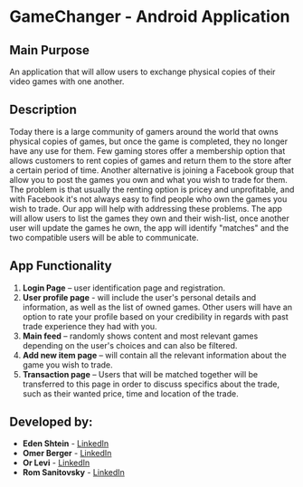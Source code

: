 # GameChanger - Android Application
## Main Purpose
An application that will allow users to exchange physical copies of their video games with one another.

## Description
Today there is a large community of gamers around the world that owns physical copies of games, but once the game is completed, they no longer have any use for them.
Few gaming stores offer a membership option that allows customers to rent copies of games and return them to the store after a certain period of time. Another alternative is joining a Facebook group that allow you to post the games you own and what you wish to trade for them. 
The problem is that usually the renting option is pricey and unprofitable, and with Facebook it's not always easy to find people who own the games you wish to trade.
Our app will help with addressing these problems. The app will allow users to list the games they own and their wish-list, once another user will update the games he own, the app will identify "matches" and the two compatible users will be able to communicate.  

## App Functionality
1.	<b>Login Page</b> – user identification page and registration. 
2.	<b>User profile page</b> - will include the user's personal details and information, as well as the list of owned games. Other users will have an option to rate your profile based on your credibility in regards with past trade experience they had with you. 
3.	<b>Main feed</b> – randomly shows content and most relevant games depending on the user's choices and can also be filtered.
4.	<b>Add new item page</b> – will contain all the relevant information about the game you wish to trade.
5.	<b>Transaction page</b> – Users that will be matched together will be transferred to this page in order to discuss specifics about the trade, such as their wanted price, time and location of the trade. 

## Developed by:
* **Eden Shtein** - [LinkedIn](https://www.linkedin.com/in/edenshtein/)
* **Omer Berger** - [LinkedIn](https://www.linkedin.com/in/omerberger/)
* **Or Levi** - [LinkedIn](https://www.linkedin.com/in/orlevi13/)
* **Rom Sanitovsky** - [LinkedIn](https://www.linkedin.com/in/rom-sanitovsky-a38272197/)
